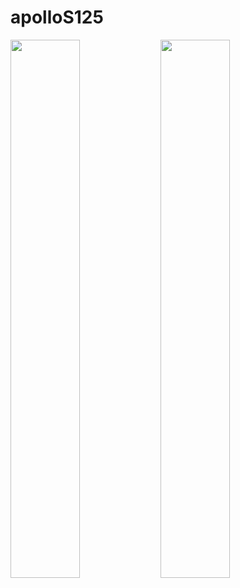 # apolloS125
<img align="left" width="47%" src= "https://github-readme-stats.vercel.app/api?username=apolloS125"/>

<img align="left" width="47%" src= "https://github-readme-stats.vercel.app/api/top-langs/?username=apolloS125"/>
